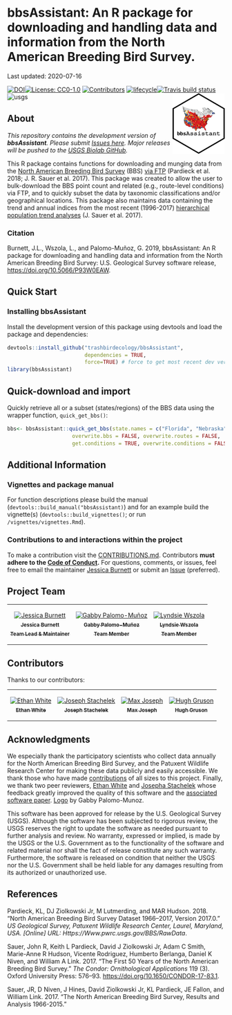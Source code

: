 **bbsAssistant**: An R package for downloading and handling data and
information from the North American Breeding Bird Survey.
================
Last updated: 2020-07-16

<!-- README.md is generated from README.Rmd. Please edit that file and render to push updates.-->

[![DOI](https://joss.theoj.org/papers/10.21105/joss.01768/status.svg)](https://doi.org/10.21105/joss.01768)[![License:
CC0-1.0](https://img.shields.io/badge/License-CC0%201.0-lightgrey.svg)](http://creativecommons.org/publicdomain/zero/1.0/)
[![Contributors](https://img.shields.io/badge/all_contributors-8-lightgrey.svg?style=flat-square)](#contributors)
[![lifecycle](https://img.shields.io/badge/lifecycle-maturing-lightgrey.svg)](https://www.tidyverse.org/lifecycle/#maturing)[![Travis
build
status](https://travis-ci.org/trashbirdecology/bbsAssistant.svg?branch=master)](https://travis-ci.org/trashbirdecology/bbsAssistant)<img src="man/figures/logo.png" align="right" height=140/>
![usgs](https://img.shields.io/badge/USGS-Core-lightgrey.svg)

## About

*This repository contains the development version of **bbsAssistant**.
Please submit [Issues
here](https://github.com/TrashBirdEcology/bbsAssistant/issues). Major
releases will be pushed to the [USGS Biolab
GitHub](https://github.com/usgs-biolab/bbsAssistant).*

This R package contains functions for downloading and munging data from
the [North American Breeding Bird
Survey](https://www.pwrc.usgs.gov/bbs/) (BBS) [via
FTP](https://www.pwrc.usgs.gov/BBS/RawData/) (Pardieck et al. 2018; J.
R. Sauer et al. 2017). This package was created to allow the user to
bulk-download the BBS point count and related (e.g., route-level
conditions) via FTP, and to quickly subset the data by taxonomic
classifications and/or geographical locations. This package also
maintains data containing the trend and annual indices from the most
recent (1996-2017) [hierarchical population trend
analyses](https://www.mbr-pwrc.usgs.gov/bbs/) (J. Sauer et al. 2017).

### Citation

Burnett, J.L., Wszola, L., and Palomo-Muñoz, G. 2019, bbsAssistant: An R
package for downloading and handling data and information from the North
American Breeding Bird Survey: U.S. Geological Survey software release,
<https://doi.org/10.5066/P93W0EAW>.

## Quick Start

### Installing **bbsAssistant**

Install the development version of this package using devtools and load
the package and dependencies:

``` r
devtools::install_github("trashbirdecology/bbsAssistant", 
                         dependencies = TRUE, 
                         force=TRUE) # force to get most recent dev version
library(bbsAssistant)
```

## Quick-download and import

Quickly retrieve all or a subset (states/regions) of the BBS data using
the wrapper function,
`quick_get_bbs()`:

``` r
bbs<- bbsAssistant::quick_get_bbs(state.names = c("Florida", "Nebraska"),  # get only two states for convenience. Leave blank to retrieve all states/regions.
                     overwrite.bbs = FALSE, overwrite.routes = FALSE,  # overwrite routes.csv and bbs data = FALSE
                     get.conditions = TRUE, overwrite.conditions = FALSE) # get weather conditions, does not overwrite
```

## Additional Information

### Vignettes and package manual

For function descriptions please build the manual
(`devtools::build_manual("bbsAssistant)`) and for an example build the
vignette(s) (`devtools::build_vignettes()`; or run
`/vignettes/vignettes.Rmd`).

### Contributions to and interactions within the project

To make a contribution visit the
[CONTRIBUTIONS.md](https://github.com/trashbirdecology/bbsAssistant/CONTRIBUTING.md).
Contributors **must adhere to the [Code of
Conduct](https://github.com/trashbirdecology/bbsAssistant/CODE_OF_CONDUCT.md).**
For questions, comments, or issues, feel free to email the maintainer
[Jessica Burnett](mailto:jburnett@usgs.gov) or submit an
[Issue](https://github.com/TrashBirdEcology/bbsAssistant/issues)
(preferred).

## Project Team

<table>

<tr>

<td align="center">

<a href="http://trashbirdecology.github.io/"><img src="https://avatars2.githubusercontent.com/u/9939381?s=460&v=4" width="100px;" alt="Jessica Burnett"/><br /><sub><b>Jessica
Burnett <br>Team Lead &
Maintainer</b></sub></a><br />

<td align="center">

<a href="https://github.com/GabsPalomo"><img src="https://avatars1.githubusercontent.com/u/28967490?s=460&v=4" width="100px;" alt="Gabby Palomo-Muñoz"/><br /><sub><b>Gabby
Palomo-Muñoz <br>Team
Member</b></sub></a><br />

</td>

<td align="center">

<a href="https://github.com/lsw5077"><img src="https://avatars0.githubusercontent.com/u/22730128?s=460&v=4" width="100px;" alt="Lyndsie Wszola"/><br /><sub><b>Lyndsie
Wszola <br>Team Member</b></sub></a><br />

</td>

</tr>

</table>

## Contributors

Thanks to our contributors:
<!-- ALL-CONTRIBUTORS-LIST:START-->

<table>

<tr>

<td align="center">

<a href="http://ethanwhite.org"><img src="https://avatars0.githubusercontent.com/u/744427?v=4" width="100px;" alt="Ethan White"/><br /><sub><b>Ethan
White</b></sub></a><br />
<!-- <a href="#userTesting-Ethan White" title="User Testing">📓</a>  -->
<!-- <a href="#review-Ethan White" title="Documentation">📖</a> -->

</td>

<td align="center">

<a href="https://jsta.rbind.io/"><img src="https://avatars0.githubusercontent.com/u/7844578?s=400&v=4" width="100px;" alt="Joseph Stachelek"/><br /><sub><b>Joseph
Stachelek</b></sub></a><br />
<!-- <a href="#userTesting-jsta" title="User Testing">📓</a> -->
<!-- <a href="#review-jsta" title="Documentation">📖</a> -->
<!-- <a href="#bugs-jsta" title="Bugs">🐛</a> -->

</td>

<td align="center">

<a href="https://mbjoseph.github.io"><img src="https://avatars3.githubusercontent.com/u/2664564?v=4" width="100px;" alt="Max Joseph"/><br /><sub><b>Max
Joseph</b></sub></a><br />
<!-- <a href="https://github.com/TrashBirdEcology/bbsAssistant/commits?author=mbjoseph" title="Documentation">📖</a> -->

</td>

<td align="center">

<a href="https://github.com/Bisaloo"><img src="https://avatars1.githubusercontent.com/u/10783929?s=460&v=4" width="100px;" alt="Hugh Gruson"/><br /><sub><b>Hugh
Gruson</b></sub></a>
<!-- <a href="#review-bisaloo" title="Documentation">📖</a> -->

</td>

</tr>

</table>

<!-- ALL-CONTRIBUTORS-LIST:END -->

## Acknowledgments

We especially thank the participatory scientists who collect data
annually for the North American Breeding Bird Survey, and the Patuxent
Wildlife Research Center for making these data publicly and easily
accessible. We thank those who have made
[contributions](https://github.com/TrashBirdEcology/bbsAssistant/graphs/contributors)
of all sizes to this project. Finally, we thank two peer reviewers,
[Ethan White](www.github.com/ethanwhite) and [Josepha
Stachelek](www.github.com/jsta) whose feedback greatly improved the
quality of this software and the [associated software
paper](www.github.com/trashbirdecology/bbsassistant/paper/paper.md).
[Logo](https://github.com/TrashBirdEcology/bbsAssistant/blob/master/man/figures/logo.png)
by Gabby Palomo-Munoz.

This software has been approved for release by the U.S. Geological
Survey (USGS). Although the software has been subjected to rigorous
review, the USGS reserves the right to update the software as needed
pursuant to further analysis and review. No warranty, expressed or
implied, is made by the USGS or the U.S. Government as to the
functionality of the software and related material nor shall the fact of
release constitute any such warranty. Furthermore, the software is
released on condition that neither the USGS nor the U.S. Government
shall be held liable for any damages resulting from its authorized or
unauthorized use.

## References

<div id="refs" class="references">

<div id="ref-pardieck2018north">

Pardieck, KL, DJ Ziolkowski Jr, M Lutmerding, and MAR Hudson. 2018.
“North American Breeding Bird Survey Dataset 1966–2017, Version
2017.0.” *US Geological Survey, Patuxent Wildlife Research Center,
Laurel, Maryland, USA. \[Online\] URL:
Https://Www.pwrc.usgs.gov/BBS/RawData*.

</div>

<div id="ref-sauer2017first">

Sauer, John R, Keith L Pardieck, David J Ziolkowski Jr, Adam C Smith,
Marie-Anne R Hudson, Vicente Rodriguez, Humberto Berlanga, Daniel K
Niven, and William A Link. 2017. “The First 50 Years of the North
American Breeding Bird Survey.” *The Condor: Ornithological
Applications* 119 (3). Oxford University Press: 576–93.
<https://doi.org/10.1650/CONDOR-17-83.1>.

</div>

<div id="ref-sauer2017north">

Sauer, JR, D Niven, J Hines, David Ziolkowski Jr, KL Pardieck, JE
Fallon, and William Link. 2017. “The North American Breeding Bird
Survey, Results and Analysis 1966-2015.”

</div>

</div>
